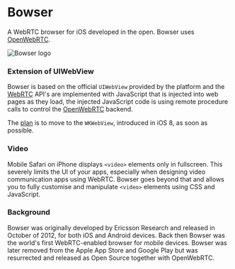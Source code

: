 Bowser
======

A WebRTC browser for iOS developed in the open. Bowser uses [OpenWebRTC](https://github.com/EricssonResearch/openwebrtc).

![Bowser logo](http://static.squarespace.com/static/53f1eedee4b0439bf8d480c5/t/53f25022e4b0cca46a383183/1408389154850/?format=500w "Bowser logo")

### Extension of UIWebView
Bowser is based on the official `UIWebView` provided by the platform and the [WebRTC](http://www.w3.org/2011/04/webrtc/) API's are implemented with JavaScript that is injected into web pages as they load, the injected JavaScript code is using remote procedure calls to control the [OpenWebRTC](https://github.com/EricssonResearch/openwebrtc) backend.

The [plan](https://github.com/EricssonResearch/bowser/issues/1) is to move to the `WKWebView`, introduced in iOS 8, as soon as possible.  

### Video
Mobile Safari on iPhone displays `<video>` elements only in fullscreen. This severely limits the UI of your apps, especially when designing video communication apps using WebRTC. Bowser goes beyond that and allows you to fully customise and manipulate `<video>` elements using CSS and JavaScript.

### Background
Bowser was originally developed by Ericsson Research and released in October of 2012, for both iOS and Android devices. Back then Bowser was the world's first WebRTC-enabled browser for mobile devices. Bowser was later removed from the Apple App Store and Google Play but was resurrected and released as Open Source together with OpenWebRTC.
